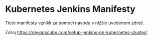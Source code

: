 # Kubernetes Jenkins Manifesty
Tieto manifesty vznikli za pomoci návodu v nižšie uvedenom zdroji.


Zdroj https://devopscube.com/setup-jenkins-on-kubernetes-cluster/.